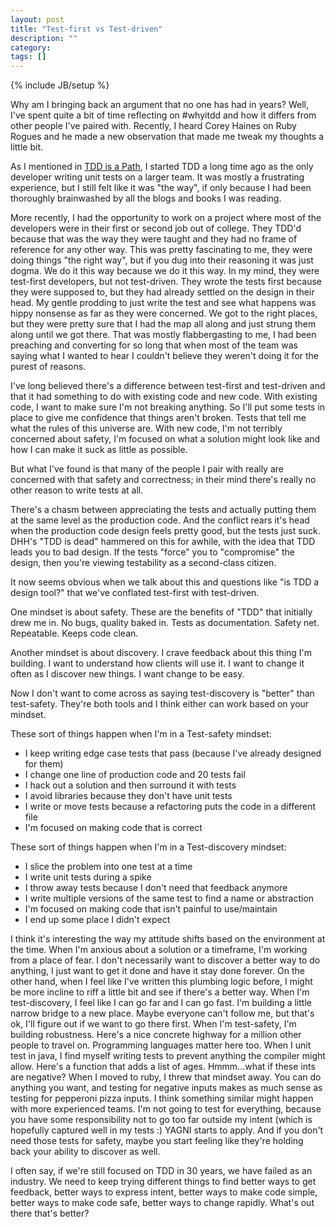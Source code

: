 ```yaml
---
layout: post
title: "Test-first vs Test-driven"
description: ""
category:
tags: []
---
```

{% include JB/setup %}

Why am I bringing back an argument that no one has had in years?  Well, I've spent quite a bit of time reflecting on #whyitdd and how it differs from other people I've paired with.  Recently, I heard Corey Haines on Ruby Rogues and he made a new observation that made me tweak my thoughts a little bit.

As I mentioned in [TDD is a Path](http://stevenjackson.github.io/2014/01/26/tdd-is-a-path/), I started TDD a long time ago as the only developer writing unit tests on a larger team.  It was mostly a frustrating experience, but I still felt like it was "the way", if only because I had been thoroughly brainwashed by all the blogs and books I was reading.

More recently, I had the opportunity to work on a project where most of the developers were in their first or second job out of college.  They TDD'd because that was the way they were taught and they had no frame of reference for any other way.  This was pretty fascinating to me, they were doing things "the right way", but if you dug into their reasoning it was just dogma.  We do it this way because we do it this way.  In my mind, they were test-first developers, but not test-driven.  They wrote the tests first because they were supposed to, but they had already settled on the design in their head.  My gentle prodding to just write the test and see what happens was hippy nonsense as far as they were concerned.  We got to the right places, but they were pretty sure that I had the map all along and just strung them along until we got there.  That was mostly flabbergasting to me, I had been preaching and converting for so long that when most of the team was saying what I wanted to hear I couldn't believe they weren't doing it for the purest of reasons.

I've long believed there's a difference between test-first and test-driven and that it had something to do with existing code and new code.  With existing code, I want to make sure I'm not breaking anything.  So I'll put some tests in place to give me confidence that things aren't broken.  Tests that tell me what the rules of this universe are.  With new code, I'm not terribly concerned about safety, I'm focused on what a solution might look like and how I can make it suck as little as possible.

But what I've found is that many of the people I pair with really are concerned with that safety and correctness; in their mind there's really no other reason to write tests at all.

There's a chasm between appreciating the tests and actually putting them at the same level as the production code.  And the conflict rears it's head when the production code design feels pretty good, but the tests just suck.  DHH's "TDD is dead" hammered on this for awhile, with the idea that TDD leads you to bad design.  If the tests "force" you to "compromise" the design, then you're viewing testability as a second-class citizen.

It now seems obvious when we talk about this and questions like "is TDD a design tool?" that we've conflated test-first with test-driven.

One mindset is about safety.  These are the benefits of "TDD" that initially drew me in.  No bugs, quality baked in.  Tests as documentation.  Safety net.  Repeatable.  Keeps code clean.

Another mindset is about discovery.  I crave feedback about this thing I'm building.  I want to understand how clients will use it.  I want to change it often as I discover new things.  I want change to be easy.

Now I don't want to come across as saying test-discovery is "better" than test-safety.  They're both tools and I think either can work based on your mindset.

These sort of things happen when I'm in a Test-safety mindset:
* I keep writing edge case tests that pass (because I've already designed for them)
* I change one line of production code and 20 tests fail
* I hack out a solution and then surround it with tests
* I avoid libraries because they don't have unit tests
* I write or move tests because a refactoring puts the code in a different file
* I'm focused on making code that is correct

These sort of things happen when I'm in a Test-discovery mindset:
* I slice the problem into one test at a time
* I write unit tests during a spike
* I throw away tests because I don't need that feedback anymore
* I write multiple versions of the same test to find a name or abstraction
* I'm focused on making code that isn't painful to use/maintain
* I end up some place I didn't expect

I think it's interesting the way my attitude shifts based on the environment at the time.  When I'm anxious about a solution or a timeframe, I'm working from a place of fear.  I don't necessarily want to discover a better way to do anything, I just want to get it done and have it stay done forever. On the other hand, when I feel like I've written this plumbing logic before, I might be more incline to riff a little bit and see if there's a better way.  When I'm test-discovery, I feel like I can go far and I can go fast.  I'm building a little narrow bridge to a new place.  Maybe everyone can't follow me, but that's ok, I'll figure out if we want to go there first.  When I'm test-safety, I'm building robustness.  Here's a nice concrete highway for a million other people to travel on.  Programming languages matter here too.  When I unit test in java, I find myself writing tests to prevent anything the compiler might allow.  Here's a function that adds a list of ages.  Hmmm...what if these ints are negative?  When I moved to ruby, I threw that mindset away.  You can do anything you want, and testing for negative inputs makes as much sense as testing for pepperoni pizza inputs.  I think something similar might happen with more experienced teams.  I'm not going to test for everything, because you have some responsibility not to go too far outside my intent (which is hopefully captured well in my tests :)  YAGNI starts to apply.  And if you don't need those tests for safety, maybe you start feeling like they're holding back your ability to discover as well.

I often say, if we're still focused on TDD in 30 years, we have failed as an industry.  We need to keep trying different things to find better ways to get feedback, better ways to express intent, better ways to make code simple, better ways to make code safe, better ways to change rapidly.  What's out there that's better?
